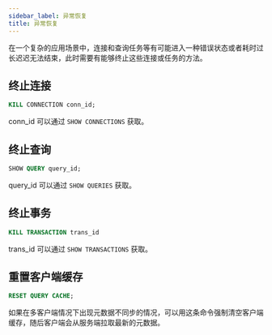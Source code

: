 ```yaml
---
sidebar_label: 异常恢复
title: 异常恢复
---
```


在一个复杂的应用场景中，连接和查询任务等有可能进入一种错误状态或者耗时过长迟迟无法结束，此时需要有能够终止这些连接或任务的方法。

## 终止连接

```sql
KILL CONNECTION conn_id;
```

conn_id 可以通过 `SHOW CONNECTIONS` 获取。

## 终止查询

```sql
SHOW QUERY query_id;
```

query_id 可以通过 `SHOW QUERIES` 获取。

## 终止事务

```sql
KILL TRANSACTION trans_id
```

trans_id 可以通过 `SHOW TRANSACTIONS` 获取。

## 重置客户端缓存

```sql
RESET QUERY CACHE;
```

如果在多客户端情况下出现元数据不同步的情况，可以用这条命令强制清空客户端缓存，随后客户端会从服务端拉取最新的元数据。
